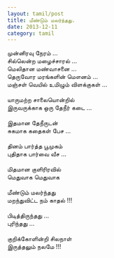 ```yaml
---
layout: tamil/post
title: மீண்டும் மலர்ந்தது.
date: 2013-12-11
category: tamil
---
```


முன்னிரவு நேரம் ...<br/>
சில்லென்ற மழைச்சாரல் ...<br/>
மெலிதான மண்வாசனை ...<br/>
தெருவோர மரங்களின் மௌனம் ...<br/>
மஞ்சள் வெயில் உமிழும் விளக்குகள் ...<br/>
<br/>
யாருமற்ற சாலையொன்றில்<br/>
இருவருக்காக ஒரு தேநீர் கடை ...<br/>
<br/>
இதமான தேநீருடன்<br/>
சுகமாக கதைகள் பேச ...<br/>
<br/>
தினம் பார்த்த பூமுகம்<br/>
புதிதாக பார்வை வீச ...<br/>
<br/>
மிதமான குளிரிரவில்<br/>
மெதுவாக மெதுவாக<br/>
<br/>
மீண்டும் மலர்ந்தது<br/>
மறந்துவிட்ட நம் காதல் !!!<br/>
<br/>
பிடித்திருந்தது ...<br/>
புரிந்தது ...<br/>
<br/>
குறிக்கோளின்றி சிலநாள்<br/>
இருத்தலும் நலமே !!!<br/>
<br/>
